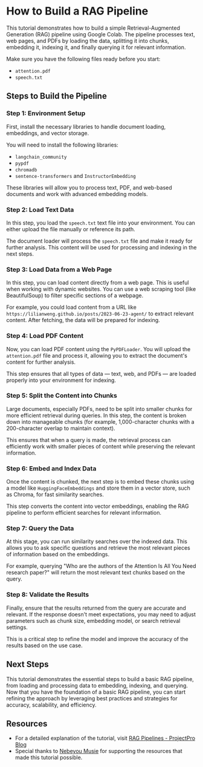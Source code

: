 # How to Build a RAG Pipeline

This tutorial demonstrates how to build a simple Retrieval-Augmented Generation (RAG) pipeline using Google Colab. The pipeline processes text, web pages, and PDFs by loading the data, splitting it into chunks, embedding it, indexing it, and finally querying it for relevant information.

Make sure you have the following files ready before you start:
- `attention.pdf`
- `speech.txt`

## Steps to Build the Pipeline

### Step 1: Environment Setup
First, install the necessary libraries to handle document loading, embeddings, and vector storage.

You will need to install the following libraries:
- `langchain_community`
- `pypdf`
- `chromadb`
- `sentence-transformers` and `InstructorEmbedding`

These libraries will allow you to process text, PDF, and web-based documents and work with advanced embedding models.

### Step 2: Load Text Data
In this step, you load the `speech.txt` text file into your environment. You can either upload the file manually or reference its path. 

The document loader will process the `speech.txt` file and make it ready for further analysis. This content will be used for processing and indexing in the next steps.

### Step 3: Load Data from a Web Page
In this step, you can load content directly from a web page. This is useful when working with dynamic websites. You can use a web scraping tool (like BeautifulSoup) to filter specific sections of a webpage.

For example, you could load content from a URL like `https://lilianweng.github.io/posts/2023-06-23-agent/` to extract relevant content. After fetching, the data will be prepared for indexing.

### Step 4: Load PDF Content
Now, you can load PDF content using the `PyPDFLoader`. You will upload the `attention.pdf` file and process it, allowing you to extract the document's content for further analysis.

This step ensures that all types of data — text, web, and PDFs — are loaded properly into your environment for indexing.

### Step 5: Split the Content into Chunks
Large documents, especially PDFs, need to be split into smaller chunks for more efficient retrieval during queries. In this step, the content is broken down into manageable chunks (for example, 1,000-character chunks with a 200-character overlap to maintain context).

This ensures that when a query is made, the retrieval process can efficiently work with smaller pieces of content while preserving the relevant information.

### Step 6: Embed and Index Data
Once the content is chunked, the next step is to embed these chunks using a model like `HuggingFaceEmbeddings` and store them in a vector store, such as Chroma, for fast similarity searches.

This step converts the content into vector embeddings, enabling the RAG pipeline to perform efficient searches for relevant information.

### Step 7: Query the Data
At this stage, you can run similarity searches over the indexed data. This allows you to ask specific questions and retrieve the most relevant pieces of information based on the embeddings.

For example, querying "Who are the authors of the Attention Is All You Need research paper?" will return the most relevant text chunks based on the query.

### Step 8: Validate the Results
Finally, ensure that the results returned from the query are accurate and relevant. If the response doesn't meet expectations, you may need to adjust parameters such as chunk size, embedding model, or search retrieval settings.

This is a critical step to refine the model and improve the accuracy of the results based on the use case.

## Next Steps
This tutorial demonstrates the essential steps to build a basic RAG pipeline, from loading and processing data to embedding, indexing, and querying. Now that you have the foundation of a basic RAG pipeline, you can start refining the approach by leveraging best practices and strategies for accuracy, scalability, and efficiency.

## Resources
- For a detailed explanation of the tutorial, visit [RAG Pipelines - ProjectPro Blog](https://www.projectpro.io/article/rag-pipelines/1070)
- Special thanks to [Nebeyou Musie](https://github.com/NebeyouMusie) for supporting the resources that made this tutorial possible.

